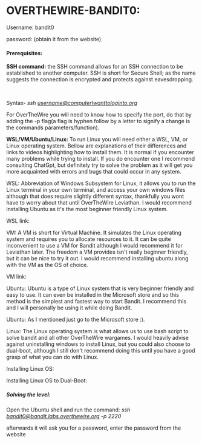 # OVERTHEWIRE-BANDIT0:

Username: bandit0

password: <Redacted>(obtain it from the website)

#### 

#### Prerequisites:



**SSH command:** the SSH command allows for an SSH connection to be established to another computer. SSH is short for Secure Shell; as the name suggests the connection is encrypted and protects against eavesdropping.

 

Syntax- *ssh username@computerIwanttologinto.org*



For OverTheWire you will need to know how to specify the port, do that by adding the -p flag(a flag is hyphen follow by a letter to signify a change is the commands parameters/function).



**WSL/VM/Ubuntu/Linux:** To run Linux you will need either a WSL, VM, or Linux operating system. Bellow are explanations of their differences and links to videos highlighting how to install them. It is normal if you encounter many problems while trying to install. If you do encounter one I recommend consulting ChatGpt, but definitely try to solve the problem as it will get you more acquainted with errors and bugs that could occur in any system.



WSL: Abbreviation of Windows Subsystem for Linux, it allows you to run the Linux terminal in your own terminal, and access your own windows files although that does require slightly different syntax, thankfully you wont have to worry about that until OverTheWire Leviathan. I would recommend installing Ubuntu as it's the most beginner friendly Linux system.



WSL link:



VM: A VM is short for Virtual Machine. It simulates the Linux operating system and requires you to allocate resources to it. It can be quite inconvenient to use a VM for Bandit although I would recommend it for Leviathan later. The freedom a VM provides isn't really beginner friendly, but it can be nice to try it out. I would recommend installing ubuntu along with the VM as the OS of choice.



VM link:



Ubuntu: Ubuntu is a type of Linux system that is very beginner friendly and easy to use. It can even be installed in the Microsoft store and so this method is the simplest and fastest way to start Bandit. I recommend this and I will personally be using it while doing Bandit.



Ubuntu: As I mentioned just go to the Microsoft store :).



Linux: The Linux operating system is what allows us to use bash script to solve bandit and all other OverTheWire wargames. I would heavily advise against uninstalling windows to install Linux, but you could also choose to dual-boot, although I still don't recommend doing this until you have a good grasp of what you can do with Linux.



Installing Linux OS:



Installing Linux OS to Dual-Boot:



##### Solving the level:



Open the Ubuntu shell and run the command: *ssh bandit0@bandit.labs.overthewire.org -p 2220*

afterwards it will ask you for a password, enter the password from the website






